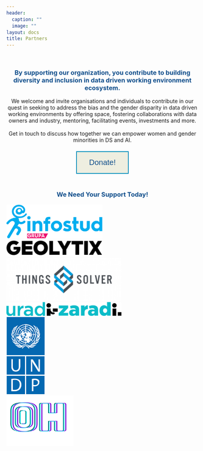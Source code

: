 ```yaml
---
header:
  caption: ""
  image: ""
layout: docs
title: Partners
---
```


<br>
<center><b><h3> <span style="color: #104E8B"> By supporting our organization, you contribute to building diversity and inclusion in data driven working environment ecosystem.</span></h3></b></center>

<center>We welcome and invite organisations and individuals to contribute in our quest 
in seeking to address the bias and the gender disparity in data driven working environments
by offering space, fostering collaborations with data owners and industry, mentoring, facilitating events, investments and more.</center> 
<br>
<center>Get in touch to discuss how together we can empower women and gender minorities in DS and AI.</center> 
<br>
<center>
<a href="https://sisteranalyst.org/">
<button class="button button2">Donate!</button>
</a>
</center>  

<br>
<center><b><h3> <span style="color: #104E8B"> We Need Your Support Today!</span></h3></b></center>


<!DOCTYPE html>
<html>
<title>W3.CSS</title>
<meta name="viewport" content="width=device-width, initial-scale=1">
<link rel="stylesheet" href="https://www.w3schools.com/w3css/4/w3.css">
<body>
  <div class="w3-row">
    <div class="w3-col s4">
      <img src="images/InfoStud.png" style="width:50%">
    </div>
    <div class="w3-col s4">
      <img src="images/geolytix.png" style="width:50%">
    </div>
    <div class="w3-col s4">
      <img src="images/ThingsSolver.png" style="width:60%">
    </div>
  </div>
  <div class="w3-row-padding">
    <div class="w3-col s4">
      <img src="images/uradi-zaradi.png" style="width:60%">
    </div>
    <div class="w3-col s4">
      <img src="images/UNDP.png" style="width:20%">
    </div>
    <div class="w3-col s4">
      <img src="images/oh.png" style="width:35%">
    </div>
  </div>

</body>
</html>



<style>
.button {
  border: none;
  color: white;
  padding: 16px 32px;
  text-align: center;
  text-decoration: none;
  display: inline-block;
  font-size: 20px;
  margin: 4px 2px;
  transition-duration: 0.4s;
  cursor: pointer;
}

.button2 {
  background-color: #EEEEE0; 
  color: #104E8B; 
  border: 2px solid #008CBA;
}

.button2:hover {
  background-color: #104E8B;
  color: white;
}

</style>
</html>




